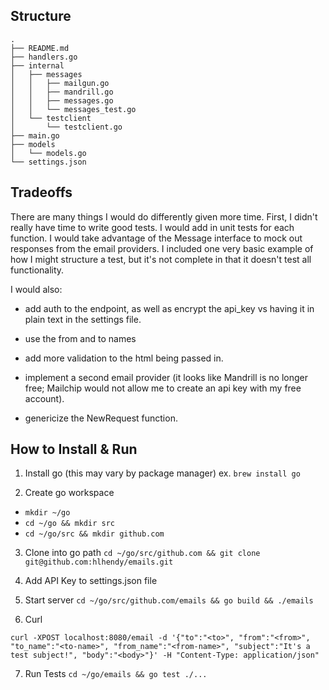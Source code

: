 ## Structure
```
.
├── README.md
├── handlers.go
├── internal
│   ├── messages
│   │   ├── mailgun.go
│   │   ├── mandrill.go
│   │   ├── messages.go
│   │   └── messages_test.go
│   └── testclient
│       └── testclient.go
├── main.go
├── models
│   └── models.go
└── settings.json
```

## Tradeoffs
There are many things I would do differently given more time. First, I didn't really have time to write good tests. I would add in unit tests for each function. I would take advantage of the Message interface to mock out responses from the email providers. I included one very basic example of how I might structure a test, but it's not complete in that it doesn't test all functionality.

I would also:
* add auth to the endpoint, as well as encrypt the api_key vs having it in plain text in the settings file.

* use the from and to names

* add more validation to the html being passed in.

* implement a second email provider (it looks like Mandrill is no longer free; Mailchip would not allow me to create an api key with my free account).

* genericize the NewRequest function.

## How to Install & Run
 1. Install go (this may vary by package manager)
 ex. `brew install go`

2. Create go workspace
* `mkdir ~/go`
* `cd ~/go && mkdir src`
* `cd ~/go/src && mkdir github.com`

3. Clone into go path
`cd ~/go/src/github.com && git clone git@github.com:hlhendy/emails.git`

4. Add API Key to settings.json file

5. Start server
`cd ~/go/src/github.com/emails && go build && ./emails`

6. Curl
```
curl -XPOST localhost:8080/email -d '{"to":"<to>", "from":"<from>", "to_name":"<to-name>", "from_name":"<from-name>", "subject":"It's a test subject!", "body":"<body>"}' -H "Content-Type: application/json"
```

7. Run Tests
`cd ~/go/emails && go test ./...`
